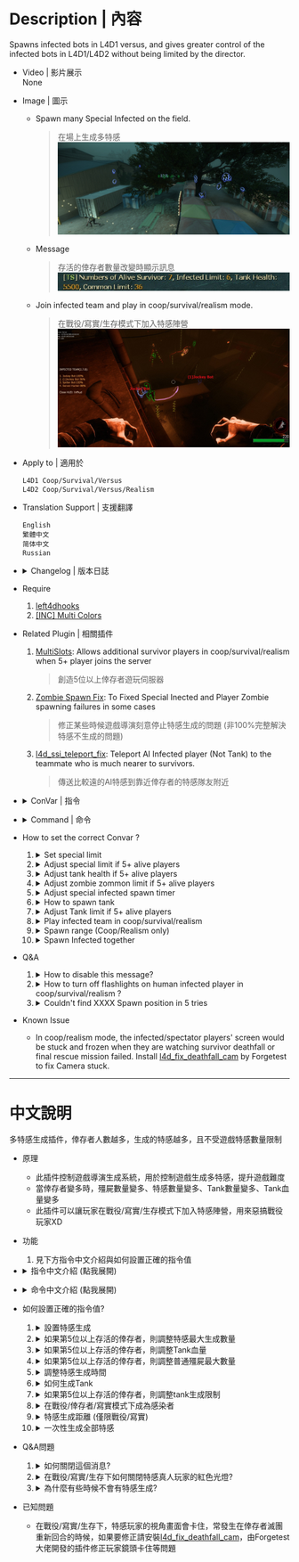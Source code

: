 # Description | 內容
Spawns infected bots in L4D1 versus, and gives greater control of the infected bots in L4D1/L4D2 without being limited by the director.

* Video | 影片展示
<br>None

* Image | 圖示
	* Spawn many Special Infected on the field.
		> 在場上生成多特感
		<br/>![l4dinfectedbots_1](image/l4dinfectedbots_1.jpg)
	* Message
		> 存活的倖存者數量改變時顯示訊息
		<br/>![l4dinfectedbots_2](image/l4dinfectedbots_2.jpg)
	* Join infected team and play in coop/survival/realism mode.
		> 在戰役/寫實/生存模式下加入特感陣營
		<br/>![l4dinfectedbots_3](image/l4dinfectedbots_3.jpg)

* Apply to | 適用於
	```
	L4D1 Coop/Survival/Versus
	L4D2 Coop/Survival/Versus/Realism
	```

* Translation Support | 支援翻譯
	```
	English
	繁體中文
	简体中文
	Russian
	```

* <details><summary>Changelog | 版本日誌</summary>

	* v2.7.8
		* [AlliedModder Post](https://forums.alliedmods.net/showpost.php?p=2699220&postcount=1369)
		* ProdigySim's method for indirectly getting signatures added, created the whole code for indirectly getting signatures so the plugin can now withstand most updates to L4D2! (Thanks to [Shadowysn](https://forums.alliedmods.net/showthread.php?t=320849) and [ProdigySim](https://github.com/ProdigySim/DirectInfectedSpawn)
		* L4D1 Signature update. Credit to [Psykotikism](https://github.com/Psykotikism/L4D1-2_Signatures).
		* Remake Code
		* Add translation support.
		* Update L4D2 "The Last Stand" gamedata, credit to [Lux](https://forums.alliedmods.net/showthread.php?p=2714236), [Shadowysn](https://forums.alliedmods.net/showthread.php?t=320849) and [Machine](https://forums.alliedmods.net/member.php?u=74752)
		* Spawn infected without being limited by the director.
		* Join infected team in coop/survival/realism mode.
		* Light up SI ladders in coop/realism/survival. mode for human infected players. (l4d2 only, didn't work if you host a listen server)
		* Add convars to turn off this plugin.
		* Fixed Hunter Tank Bug in l4d1 coop mode when tank is playable.
		* If you want to fix Camera stuck in coop/versus/realism, install [this plugin by Forgetest](https://github.com/Target5150/MoYu_Server_Stupid_Plugins/tree/master/The%20Last%20Stand/l4d_fix_deathfall_cam)
		* Fixed Music Bugs when switching to infected team in coop/realism/survival.

	* v1.0.0
		* [Original Plugin By mi123645](https://forums.alliedmods.net/showthread.php?t=99746)
</details>

* Require
	1. [left4dhooks](https://forums.alliedmods.net/showthread.php?t=321696)
	2. [[INC] Multi Colors](https://github.com/fbef0102/L4D1_2-Plugins/releases/tag/Multi-Colors)

* Related Plugin | 相關插件
	1. [MultiSlots](https://github.com/fbef0102/L4D1_2-Plugins/tree/master/l4dmultislots): Allows additional survivor players in coop/survival/realism when 5+ player joins the server
		> 創造5位以上倖存者遊玩伺服器
	2. [Zombie Spawn Fix](https://forums.alliedmods.net/showthread.php?t=333351): To Fixed Special Inected and Player Zombie spawning failures in some cases
		> 修正某些時候遊戲導演刻意停止特感生成的問題 (非100%完整解決特感不生成的問題)
	3. [l4d_ssi_teleport_fix](https://github.com/fbef0102/Game-Private_Plugin/tree/main/Plugin_%E6%8F%92%E4%BB%B6/Special_Infected_%E7%89%B9%E6%84%9F/l4d_ssi_teleport_fix): Teleport AI Infected player (Not Tank) to the teammate who is much nearer to survivors.
		> 傳送比較遠的AI特感到靠近倖存者的特感隊友附近

* <details><summary>ConVar | 指令</summary>

	* cfg/sourcemod/l4dinfectedbots.cfg
		```php
		// If server has more than 4+ alive players, increase the certain value to 'l4d_infectedbots_default_commonlimit' each 'l4d_infectedbots_add_commonlimit_scale' players joins
		l4d_infectedbots_add_commonlimit "2"

		// If server has more than 4+ alive players, zombie common limit = 'default_commonlimit' + [(alive players - 4) ÷ 'add_commonlimit_scale' × 'add_commonlimit'].
		l4d_infectedbots_add_commonlimit_scale "1"

		// If server has more than 4+ alive players, increase the certain value to 'l4d_infectedbots_max_specials' each 'l4d_infectedbots_add_specials_scale' players joins
		l4d_infectedbots_add_specials "2"

		// If server has more than 4+ alive players, how many special infected = 'max_specials' + [(alive players - 4) ÷ 'add_specials_scale' × 'add_specials'].
		l4d_infectedbots_add_specials_scale "2"

		// If server has more than 4+ alive players, increase the certain value to 'l4d_infectedbots_default_tankhealth' each 'l4d_infectedbots_add_tankhealth_scale' players joins
		l4d_infectedbots_add_tankhealth "500"

		// If server has more than 4+ alive players, how many Tank Health = 'default_tankhealth' + [(alive players - 4) ÷ 'add_tankhealth_scale' × 'add_tankhealth'].
		l4d_infectedbots_add_tankhealth_scale "1"

		// If server has more than 4+ alive players, increase the certain value to 'l4d_infectedbots_tank_limit' each 'l4d_infectedbots_add_tanklimit_scale' players joins
		l4d_infectedbots_add_tanklimit "1"

		// If server has more than 4+ alive players, how many tanks on the field = 'tank_limit' + [(alive players - 4) ÷ 'add_tanklimit_scale' × 'add_tanklimit'].
		l4d_infectedbots_add_tanklimit_scale "3"

		// If 1, adjust and overrides zombie common limit by this plugin.
		l4d_infectedbots_adjust_commonlimit_enable "1"

		// Reduce certain value to maximum spawn timer based per alive player
		l4d_infectedbots_adjust_reduced_spawn_times_on_player "1"

		// If 1, The plugin will adjust spawn timers depending on the gamemode
		l4d_infectedbots_adjust_spawn_times "1"

		// If 1, adjust and overrides tank health by this plugin.
		l4d_infectedbots_adjust_tankhealth_enable "1"

		// 0=Plugin off, 1=Plugin on.
		l4d_infectedbots_allow "1"

		// If 1, announce current plugin status when the number of alive survivors changes.
		l4d_infectedbots_announcement_enable "1"

		// Sets the limit for boomers spawned by the plugin
		l4d_infectedbots_boomer_limit "2"

		// Sets the limit for chargers spawned by the plugin
		l4d_infectedbots_charger_limit "2"

		// If 1, players can join the infected team in coop/survival/realism (!ji in chat to join infected, !js to join survivors)
		l4d_infectedbots_coop_versus "1"

		// If 1, clients will be announced to on how to join the infected team
		l4d_infectedbots_coop_versus_announce "1"

		// If 1, human infected player will spawn as ghost state in coop/survival/realism.
		l4d_infectedbots_coop_versus_human_ghost_enable "1"

		// If 1, attaches red flash light to human infected player in coop/survival/realism. (Make it clear which infected bot is controlled by player)
		l4d_infectedbots_coop_versus_human_light "1"

		// Sets the limit for the amount of humans that can join the infected team in coop/survival/realism
		l4d_infectedbots_coop_versus_human_limit "2"

		//  Players with these flags have access to join infected team in coop/survival/realism. (Empty = Everyone, -1: Nobody)
		l4d_infectedbots_coop_versus_join_access "z"

		// If 1, tank will always be controlled by human player in coop/survival/realism.
		l4d_infectedbots_coop_versus_tank_playable "0"

		// If 1, bots will only spawn when all other bot spawn timers are at zero.
		l4d_infectedbots_coordination "0"

		// Sets Default zombie common limit.
		l4d_infectedbots_default_commonlimit "30"

		// Sets Default Health for Tank, Tank hp is affected by gamemode and difficulty (Example, Set Tank health 4000hp, but in Easy: 3000, Normal: 4000, Versus: 6000, Advanced/Expert: 8000)
		l4d_infectedbots_default_tankhealth "4000"

		// Sets the limit for hunters spawned by the plugin
		l4d_infectedbots_hunter_limit "2"

		// Toggle whether Infected HUD announces itself to clients.
		l4d_infectedbots_infhud_announce "1"

		// Toggle whether Infected HUD is active or not.
		l4d_infectedbots_infhud_enable "1"

		// The spawn timer in seconds used when infected bots are spawned for the first time in a map
		l4d_infectedbots_initial_spawn_timer "10"

		// Sets the limit for jockeys spawned by the plugin
		l4d_infectedbots_jockey_limit "2"

		// Amount of seconds before a special infected bot is kicked
		l4d_infectedbots_lifespan "30"

		// Defines how many special infected can be on the map on all gamemodes(does not count witch on all gamemodes, count tank in all gamemode)
		l4d_infectedbots_max_specials "2"

		// Turn on the plugin in these game modes, separate by commas (no spaces). (Empty = all).
		l4d_infectedbots_modes ""

		// Turn off the plugin in these game modes, separate by commas (no spaces). (Empty = none).
		l4d_infectedbots_modes_off ""

		// Turn on the plugin in these game modes. 0=All, 1=Coop/Realism, 2=Survival, 4=Versus, 8=Scavenge. Add numbers together.
		l4d_infectedbots_modes_tog "0"

		// If 1, spawn special infected before survivors leave starting safe room area.
		l4d_infectedbots_safe_spawn "0"

		// Disable sm_zs in these gamemode (0: None, 1: coop/realism, 2: versus/scavenge, 4: survival, add numbers together)
		l4d_infectedbots_sm_zs_disable_gamemode "6"

		// Sets the limit for smokers spawned by the plugin
		l4d_infectedbots_smoker_limit "2"

		// If 1, infected bots can spawn on the same game frame (careful, this could cause sever laggy)
		l4d_infectedbots_spawn_on_same_frame "0"

		// The minimum of spawn range for infected. (default: 550, coop/realism only)
		// This cvar will also affect common zombie spawn range and ghost infected player spawn range
		l4d_infectedbots_spawn_range_min "350"

		// Sets the max spawn time for special infected spawned by the plugin in seconds.
		l4d_infectedbots_spawn_time_max "60"

		// Sets the minimum spawn time for special infected spawned by the plugin in seconds.
		l4d_infectedbots_spawn_time_min "40"

		// Where to spawn infected? 0=Near the first ahead survivor. 1=Near the random survivor
		l4d_infectedbots_spawn_where_method "0"

		// If 1, Plugin will disable spawning infected bot when a tank is on the field.
		l4d_infectedbots_spawns_disabled_tank "0"

		// Sets the limit for spitters spawned by the plugin
		l4d_infectedbots_spitter_limit "2"

		// Sets the limit for tanks spawned by the plugin (does not affect director tanks)
		l4d_infectedbots_tank_limit "1"

		// If 1, still spawn tank in final stage rescue (does not affect director tanks)
		l4d_infectedbots_tank_spawn_final "1"

		// When each time spawn S.I., how much percent of chance to spawn tank
		l4d_infectedbots_tank_spawn_probability "5"

		// If 1, The plugin will force all players to the infected side against the survivor AI for every round and map in versus/scavenge
		l4d_infectedbots_versus_coop "0"

		// Amount of seconds before a witch is kicked. (only remove witches spawned by this plugin)
		l4d_infectedbots_witch_lifespan "200"

		// Sets the limit for witches spawned by the plugin (does not affect director witches)
		l4d_infectedbots_witch_max_limit "6"

		// If 1, still spawn witch in final stage rescue
		l4d_infectedbots_witch_spawn_final "0"

		// Sets the max spawn time for witch spawned by the plugin in seconds.
		l4d_infectedbots_witch_spawn_time_max "120.0"

		// Sets the mix spawn time for witch spawned by the plugin in seconds.
		l4d_infectedbots_witch_spawn_time_min "90.0"
		```
</details>

* <details><summary>Command | 命令</summary>
	
	* **(Coop/Realism/Survival only) Join Infected**
		```php
		sm_ji
		```

	* **(Coop/Realism/Survival only) Join Survivors**
		```php
		sm_js
		```

	* **(Infected only) Toggle HUD on/off for themselves**
		```php
		sm_infhud
		```

	* **(Infected only) suicide infected player himself (If infected get stuck or something)**
		```php
		sm_zs
		```

	* **Control special zombies spawn timer (Adm Required: ADMFLAG_SLAY)**
		```php
		sm_timer
		```

	* **Control max special zombies limit (Adm Required: ADMFLAG_SLAY)**
		```php
		sm_zlimit
		```
</details>

* How to set the correct Convar ?
	1. <details><summary>Set special limit</summary>

		```php
		l4d_infectedbots_charger_limit
		l4d_infectedbots_boomer_limit 
		l4d_infectedbots_hunter_limit
		l4d_infectedbots_jockey_limit
		l4d_infectedbots_smoker_limit
		l4d_infectedbots_spitter_limit
		l4d_infectedbots_tank_limit
		```

		These 7 values combined together must equal or exceed ```l4d_infectedbots_max_specials```
		* For example
			```php
			// Good
			l4d_infectedbots_charger_limit 1
			l4d_infectedbots_boomer_limit 1
			l4d_infectedbots_hunter_limit 1
			l4d_infectedbots_jockey_limit 1
			l4d_infectedbots_smoker_limit 1
			l4d_infectedbots_spitter_limit 1
			l4d_infectedbots_tank_limit  0
			l4d_infectedbots_max_specials 6 
			```

			```php
			// Also Good
			l4d_infectedbots_charger_limit 1
			l4d_infectedbots_boomer_limit 2
			l4d_infectedbots_hunter_limit 3
			l4d_infectedbots_jockey_limit 2
			l4d_infectedbots_smoker_limit 2
			l4d_infectedbots_spitter_limit 2
			l4d_infectedbots_tank_limit  1
			l4d_infectedbots_max_specials 10 
			```

			```php
			// Bad
			l4d_infectedbots_charger_limit 0
			l4d_infectedbots_boomer_limit 1
			l4d_infectedbots_hunter_limit 2
			l4d_infectedbots_jockey_limit 0
			l4d_infectedbots_smoker_limit 1
			l4d_infectedbots_spitter_limit 0
			l4d_infectedbots_tank_limit  0
			l4d_infectedbots_max_specials 9 
			```

		> __Note__ Note that it does not counts witch in all gamemode, but it counts tank in all gamemode.
	</details>

	2. <details><summary>Adjust special limit if 5+ alive players</summary>

		* This means that if server has 5+ alive survivors, each 3 players join, max specials limit plus 2.
		<br/>So if there are 10 **ALIVE** survivors, specials limit: 4+2+2 = 8
			```php
			l4d_infectedbots_max_specials "4"
			l4d_infectedbots_add_specials "2"
			l4d_infectedbots_add_specials_scale "3"
			```

		* If you don't want to adjust specials limit, set
			```php
			l4d_infectedbots_add_specials "0"
			```
	</details>

	3. <details><summary>Adjust tank health if 5+ alive players</summary>

		* This means that if server has 5+ alive survivors, each 3 players join, tank health increase 1200hp.
		<br/>So if there are 10 **ALIVE** survivors, tank health: 4000+1200+1200 = 6400hp
			```php
			l4d_infectedbots_adjust_tankhealth_enable "1"
			l4d_infectedbots_default_tankhealth "4000"
			l4d_infectedbots_add_tankhealth "1200"
			l4d_infectedbots_add_tankhealth_scale "3"
			```

		* To close this feature, do not want to overrides tank HP by this plugin, set 
			```php
			l4d_infectedbots_adjust_tankhealth_enable "0"
			```
	</details>

	4. <details><summary>Adjust zombie zommon limit if 5+ alive players</summary>

		* This means that if server has 5+ alive survivors, each 1 players join, zommon limit increase 2.
		<br/>So if there are 10 **ALIVE** survivors, common limit: 30+2+2+2+2+2+2 = 42
			```php
			l4d_infectedbots_adjust_commonlimit_enable "1"
			l4d_infectedbots_default_commonlimit "30"
			l4d_infectedbots_add_commonlimit_scale "1"
			l4d_infectedbots_add_commonlimit "2"
			```

		* To close this feature, do not want to overrides zombie common limit by this plugin, set
			```php
			l4d_infectedbots_adjust_commonlimit_enable "0"
			```
	</details>

	5. <details><summary>Adjust special infected spawn timer</summary>

		* Reduce certain value to spawn timer based per alive player.
		<br/>If there are 5 **ALIVE** survivors in game, special infected spawn timer [max: 60-(5*2) = 50, min: 30-(5*2) = 20]
			```php
			l4d_infectedbots_spawn_time_max "60"
			l4d_infectedbots_spawn_time_min "30"
			l4d_infectedbots_adjust_spawn_times "1"
			l4d_infectedbots_adjust_reduced_spawn_times_on_player "2"
			```

		* To close this feature, do not want to overrides zombie common limit by this plugin, set
			```php
			l4d_infectedbots_adjust_spawn_times "0"
			```
	</details>

	6. <details><summary>How to spawn tank</summary>

		* This means that each time 5% chance to spawn tank instead of infected bot. 
		<br/>Note that if tank limit is reached or is 0, still don't spawn tank (does not affect director tanks)
			```php
			l4d_infectedbots_tank_limit "2"
			l4d_infectedbots_tank_spawn_probability "5"
			```

		* Do not Spawn tank in final stage rescue (does not affect director tanks)
			```php
			l4d_infectedbots_tank_spawn_final "0"
			```
	</details>

	7. <details><summary>Adjust Tank limit if 5+ alive players</summary>

		* This means that if server has 5+ alive survivors, each 5 players join, Tank limit plus 1
		<br/>So if there are 10 alive survivors, tank limit: 2+1 = 3 (Does not affect director tanks)
			```php
			l4d_infectedbots_tank_limit "2"
			l4d_infectedbots_add_tanklimit "1"
			l4d_infectedbots_add_tanklimit_scale "5"
			```

		* If you don't want to adjust tank limit, set
			```php
			l4d_infectedbots_add_tanklimit "0"
			```
	</details>

	8. <details><summary>Play infected team in coop/survival/realism</summary>

		* Only players with "z" access can join the infected team, and there are only 2 infected team slots for real player
			```php
			l4d_infectedbots_coop_versus "1"
			l4d_infectedbots_coop_versus_join_access "z"
			l4d_infectedbots_coop_versus_human_limit "2"
			```

		* If you want everyone can join infected, then set
			```php
			l4d_infectedbots_coop_versus_join_access ""
			```

		* Human infected player will spawn as ghost state in coop/survival/realism.
			```php
			l4d_infectedbots_coop_versus_human_ghost_enable "1" 
			```	

		* AI Tank always be playable by real infected player.
			```php
			l4d_infectedbots_coop_versus_tank_playable "1" 
			```	
	</details>

	9. <details><summary>Spawn range (Coop/Realism only)</summary>

		* Must be careful to adjust, these convars will also affect common zombie spawn range and human ghost infected spawn range.
			```php
			l4d_infectedbots_spawn_range_min "350"
			```

		* Make infected player spawn near very close by survivors for better gaming experience
			```php
			l4d_infectedbots_spawn_range_min "0" 
			```
	</details>

	10. <details><summary>Spawn Infected together</summary>

		* Bots will only spawn when all other bot spawn timers are at zero, and then spawn together.
			```php
			l4d_infectedbots_coordination "1" 
			```

		* Plugin will disable spawning infected bot when a tank is on the field.
			```php
			l4d_infectedbots_spawns_disabled_tank "1" 
			```
	</details>

* Q&A
	1. <details><summary>How to disable this message?</summary>

		![l4dinfectedbots_2](image/l4dinfectedbots_2.jpg)
		```php
		l4d_infectedbots_announcement_enable "0" 
		```
	</details>

	2. <details><summary>How to turn off flashlights on human infected player in coop/survival/realism ?</summary>

		![image](https://user-images.githubusercontent.com/12229810/209463883-ecf76a44-0da1-4044-81d4-68933d1c09d6.png)
		```php
		l4d_infectedbots_coop_versus_human_light "0" 
		```
	</details>

	3. <details><summary>Couldn't find XXXX Spawn position in 5 tries</summary>

		Special Infected can't spawn sometimes, and server console spamming message
		<br/><img width="406" alt="image" src="https://user-images.githubusercontent.com/12229810/209465301-a816bd24-44d7-4e48-93ac-872857115631.png">

		* I can't do anything about the nav pathfinding, only Valve or map authors can handle nav problem.
		* Recommand to install [Zombie Spawn Fix](https://forums.alliedmods.net/showthread.php?t=333351)
	</details>

* Known Issue
	* In coop/realism mode, the infected/spectator players' screen would be stuck and frozen when they are watching survivor deathfall or final rescue mission failed. Install [l4d_fix_deathfall_cam](https://github.com/Target5150/MoYu_Server_Stupid_Plugins/tree/master/The%20Last%20Stand/l4d_fix_deathfall_cam) by Forgetest to fix Camera stuck.

- - - -
# 中文說明
多特感生成插件，倖存者人數越多，生成的特感越多，且不受遊戲特感數量限制

* 原理
	* 此插件控制遊戲導演生成系統，用於控制遊戲生成多特感，提升遊戲難度
	* 當倖存者變多時，殭屍數量變多、特感數量變多、Tank數量變多、Tank血量變多
	* 此插件可以讓玩家在戰役/寫實/生存模式下加入特感陣營，用來惡搞戰役玩家XD

* 功能
	1. 見下方指令中文介紹與如何設置正確的指令值

* <details><summary>指令中文介紹 (點我展開)</summary>

	* cfg/sourcemod/l4dmultislots.cfg
		```php
		// 存活的倖存者數量超過4個時，每加入一個'l4d_infectedbots_default_commonlimit'的玩家，就增加一定的值到'l4d_infectedbots_add_commonlimit_scale'
		l4d_infectedbots_add_commonlimit "2"

		// 存活的倖存者數量超過4個時, 最大普通殭屍數量上限 = default_commonlimit + [(存活的倖存者數量-4) ÷ 'add_commonlimit_scale'] × 'add_commonlimit'
		l4d_infectedbots_add_commonlimit_scale "1"

		// 存活的倖存者數量超過4個時，每加入一個'l4d_infectedbots_max_specials'的玩家，就增加一定的值到'l4d_infectedbots_add_specials_scale'
		l4d_infectedbots_add_specials "2"

		// 存活的倖存者數量超過4個時，最大特感數量上限 = max_specials + [(存活的倖存者數量-4) ÷ 'add_specials_scale'] × 'add_specials'
		l4d_infectedbots_add_specials_scale "2"

		// 存活的倖存者數量超過4個時，每加入一個'l4d_infectedbots_default_tankhealth'的玩家，就增加一定的數值到'l4d_infectedbots_add_tankhealth_scale'
		l4d_infectedbots_add_tankhealth "500"

		// 存活的倖存者數量超過4個時，Tank血量上限 = max_specials + [(存活的倖存者數量-4) ÷ 'add_specials_scale'] × 'add_specials']
		l4d_infectedbots_add_tankhealth_scale "1"

		// 存活的倖存者數量超過4個時，每加入一個'l4d_infectedbots_tank_limit'的玩家，就增加一定的值給'l4d_infectedbots_add_tanklimit_scale'
		l4d_infectedbots_add_tanklimit "1"

		// 存活的倖存者數量超過4個時，Tank數量上限 = tank_limit + [(存活的倖存者數量-4) ÷ 'add_tanklimit_scale'] × 'add_tanklimit'
		l4d_infectedbots_add_tanklimit_scale "3"

		// 如果爲1，則啓用根據存活的倖存者數量調整殭屍數量
		l4d_infectedbots_adjust_commonlimit_enable "1"

		// 每增加一位倖存者，則減少(存活的倖存者數量-l4d_infectedbots_adjust_reduced_spawn_times_on_player)復活時間（初始4位倖存者也算在內）
		l4d_infectedbots_adjust_reduced_spawn_times_on_player "1"

		// 如果爲1，則根據倖存者數量調整特感復活時間
		l4d_infectedbots_adjust_spawn_times "1"

		// 如果爲1，則根據倖存者數量修改Tank血量上限
		l4d_infectedbots_adjust_tankhealth_enable "1"

		// 0=關閉插件, 1=開啓插件
		l4d_infectedbots_allow "1"

		// 如果爲1，則當存活的倖存者數量發生變化時宣布插件狀態
		l4d_infectedbots_announcement_enable "1"

		// 插件可生成boomer的最大數量
		l4d_infectedbots_boomer_limit "2"

		// 插件可生成charger的最大數量
		l4d_infectedbots_charger_limit "2"

		// 如果爲1，則玩家可以在戰役/寫實/生存模式中加入感染者(!ji加入感染者 !js加入倖存者)"
		l4d_infectedbots_coop_versus "1"

		// 如果爲1，則通知玩家如何加入到倖存者和感染者
		l4d_infectedbots_coop_versus_announce "1"

		// 如果爲1，則在戰役/寫實/生存模式中，感染者玩家將以靈魂狀態復活
		l4d_infectedbots_coop_versus_human_ghost_enable "1"

		// 如果爲1，則感染者玩家將發出紅色的光
		l4d_infectedbots_coop_versus_human_light "1"

		// 在戰役/倖存者/清道夫中設置通過插件加入到感染者的玩家數量
		l4d_infectedbots_coop_versus_human_limit "2"

		// 有什麽權限的玩家在戰役/寫實/生存模式中可以加入到感染者 (無內容 = 所有人, -1: 無法加入)
		l4d_infectedbots_coop_versus_join_access "z"

		// 如果爲1，玩家可以在戰役/寫實/生存模式中接管Tank
		l4d_infectedbots_coop_versus_tank_playable "0"

		// 如果爲1，則感染者需要等待其他感染者准備好才能一起被插件生成攻擊倖存者
		l4d_infectedbots_coordination "0"

		// 當倖存者數量不超過5人的殭屍數量
		l4d_infectedbots_default_commonlimit "30"

		// 設置Tank默認血量上限, Tank血量上限受到遊戲難度或模式影響 （若Tank血量上限設置爲4000，則簡單難度3000血，普通難度4000血，對抗類型模式6000血，高級/專家難度血量8000血）
		l4d_infectedbots_default_tankhealth "4000"

		// 插件可生成hunter的最大數量
		l4d_infectedbots_hunter_limit "2"

		// 是否提示感染者玩家如何開啓HUD
		l4d_infectedbots_infhud_announce "1"

		// 感染者玩家是否開啓HUD
		l4d_infectedbots_infhud_enable "1"

		// 在地圖第一關離開安全區後多長時間開始刷特
		l4d_infectedbots_initial_spawn_timer "10"

		// 插件可生成jockey的最大數量
		l4d_infectedbots_jockey_limit "2"

		// AI特感生成多少秒後踢出（AI防卡）
		l4d_infectedbots_lifespan "30"

		// 當倖存者數量低于4個及以下時可生成的最大特感數量（必須讓7個特感數量{不包括witch}上限的值加起來超過這個值
		l4d_infectedbots_max_specials "2"

		// 在這些模式中啓用插件，逗號隔開不需要空格（全空=全模式啓用插件）
		l4d_infectedbots_modes ""

		// 在這些模式中關閉插件，逗號隔開不需要空格（全空=無）
		l4d_infectedbots_modes_off ""

		// 在這些模式中啓用插件. 0=全模式, 1=戰役/寫實, 2=倖存者, 4=對抗, 8=清道夫 多個模式的數字加到一起
		l4d_infectedbots_modes_tog "0"

		// 如果爲1，即使倖存者尚未離開安全區域，遊戲依然能生成特感
		l4d_infectedbots_safe_spawn "0"

		// 在哪些遊戲模式中禁止感染者玩家使用sm_zs (0: 無, 1: 戰役/寫實, 2: 對抗/清道夫, 4: 倖存者, 多個模式添加數字輸出)
		l4d_infectedbots_sm_zs_disable_gamemode "6"

		// 插件可生成smoker的最大數量
		l4d_infectedbots_smoker_limit "2"

		// 允許特感在同一個時間點復活沒有誤差 (小心啟動，會影響伺服器卡頓)
		l4d_infectedbots_spawn_on_same_frame 0

		// 特感生成的最小距離 (默認: 550, 僅戰役/寫實)
		// 這個cvar也會影響普通殭屍的生成範圍和靈魂狀態下感染者玩家的復活距離
		l4d_infectedbots_spawn_range_min "350"

		// 設置插件生成的特感最大時間(秒)
		l4d_infectedbots_spawn_time_max "60"

		// 設置插件生成的特感最小時間(秒)
		l4d_infectedbots_spawn_time_min "40"

		// 從哪裡尋找位置復活特感? (0=最前方倖存者附近, 1=隨機的倖存者附近)
		l4d_infectedbots_spawn_where_method "0"

		// 如果爲1，則當Tank存活時禁止特感復活
		l4d_infectedbots_spawns_disabled_tank "0"

		// 插件可生成spitter的最大數量
		l4d_infectedbots_spitter_limit "2"

		// 插件可生成tank的最大數量 （不影響劇情tank）
		l4d_infectedbots_tank_limit "1"

		// 如果爲1，則最後一關救援中插件不會生成Tank（不影響劇情生成的Tank）
		l4d_infectedbots_tank_spawn_final "1"

		// 每次生成一個特感的時候多少概率會變成tank
		l4d_infectedbots_tank_spawn_probability "5"

		// 如果爲1，則在對抗/清道夫模式中，強迫所有玩家加入到感染者
		l4d_infectedbots_versus_coop "0"

		// witch生成多少秒才會踢出（不影響劇情生成的witch）
		l4d_infectedbots_witch_lifespan "200"

		// 插件可生成witch的最大數量 （不影響劇情生成的witch）
		l4d_infectedbots_witch_max_limit "6"

		// 如果爲1，則救援開始時會生成witch
		l4d_infectedbots_witch_spawn_final "0"

		// 插件生成witch的最大時間(秒)
		l4d_infectedbots_witch_spawn_time_max "120.0"

		// 插件生成witch的最小時間(秒)
		l4d_infectedbots_witch_spawn_time_min "90.0"
		```
</details>

* <details><summary>命令中文介紹 (點我展開)</summary>
	
	* **(僅限戰役/寫實/倖存者) 加入到感染者陣營**
		```php
		sm_ji
		```

	* **(僅限戰役/寫實/倖存者) 加入到倖存者陣營**
		```php
		sm_js
		```

	* **(僅限感染者玩家) 開關感染者HUD**
		```php
		sm_infhud
		```

	* **(僅限感染者玩家) 感染者玩家自殺 (讓感染者卡住時可以死亡)**
		```php
		sm_zs
		```

	* **設置特感的生成時間 (權限: ADMFLAG_SLAY)**
		```php
		sm_timer
		```

	* **設置場上特感的數量上限 (權限: ADMFLAG_SLAY)**
		```php
		sm_zlimit
		```
</details>

* 如何設置正確的指令值?
	1. <details><summary>設置特感生成</summary>

		```php
		l4d_infectedbots_charger_limit
		l4d_infectedbots_boomer_limit 
		l4d_infectedbots_hunter_limit
		l4d_infectedbots_jockey_limit
		l4d_infectedbots_smoker_limit
		l4d_infectedbots_spitter_limit
		l4d_infectedbots_tank_limit
		```

		這7個cvar值加在一起必須等於或超過 ```l4d_infectedbots_max_specials```
		* For example
			```php
			// 好的
			l4d_infectedbots_charger_limit 1
			l4d_infectedbots_boomer_limit 1
			l4d_infectedbots_hunter_limit 1
			l4d_infectedbots_jockey_limit 1
			l4d_infectedbots_smoker_limit 1
			l4d_infectedbots_spitter_limit 1
			l4d_infectedbots_tank_limit  0
			l4d_infectedbots_max_specials 6 
			```

			```php
			// 好的
			l4d_infectedbots_charger_limit 1
			l4d_infectedbots_boomer_limit 2
			l4d_infectedbots_hunter_limit 3
			l4d_infectedbots_jockey_limit 2
			l4d_infectedbots_smoker_limit 2
			l4d_infectedbots_spitter_limit 2
			l4d_infectedbots_tank_limit  1
			l4d_infectedbots_max_specials 10 
			```

			```php
			// 爛，沒設置好
			l4d_infectedbots_charger_limit 0
			l4d_infectedbots_boomer_limit 1
			l4d_infectedbots_hunter_limit 2
			l4d_infectedbots_jockey_limit 0
			l4d_infectedbots_smoker_limit 1
			l4d_infectedbots_spitter_limit 0
			l4d_infectedbots_tank_limit  0
			l4d_infectedbots_max_specials 9 
			```

		> __Note__ 請注意，插件在所有遊戲模式中都不會計算witch的數量，但在所有遊戲模式中都會計算tank的數量
	</details>

	2. <details><summary>如果第5位以上存活的倖存者，則調整特感最大生成數量</summary>

		* 例如: 如果第5位以上存活的倖存者，每3個玩家加入，最大的特殊限制加2
		<br/>因此，如果有10個存活的倖存者，則特感最大生成數量爲：4+2+2=8
			```php
			l4d_infectedbots_max_specials "4"
			l4d_infectedbots_add_specials "2"
			l4d_infectedbots_add_specials_scale "3"
			```

		* 如果不想改變特感生成數量，可以設置
			```php
			l4d_infectedbots_add_specials "0"
			```
	</details>

	3. <details><summary>如果第5位以上存活的倖存者，則調整Tank血量</summary>

		* 例如: 有第5位以上存活的倖存者，每3個玩家加入，Tank的血量就會增加1200
		<br/>因此，如果有10個存活的倖存者，Tank血量爲：4000+1200+1200=6400hp
			```php
			l4d_infectedbots_adjust_tankhealth_enable "1"
			l4d_infectedbots_default_tankhealth "4000"
			l4d_infectedbots_add_tankhealth "1200"
			l4d_infectedbots_add_tankhealth_scale "3"
			```

		* 如果想關閉這個功能，不想讓這個插件改變Tank血量，請設置
			```php
			l4d_infectedbots_adjust_tankhealth_enable "0"
			```
	</details>

	4. <details><summary>如果第5位以上存活的倖存者，則調整普通殭屍最大數量</summary>

		* 例如：有第5位以上存活的倖存者，每一個玩家加入, 普通殭屍最大數量將會增加2個
		<br/>因此，如果有10個存活的倖存者，普通殭屍數量爲: 30+2+2+2+2+2+2 = 42
			```php
			l4d_infectedbots_adjust_commonlimit_enable "1"
			l4d_infectedbots_default_commonlimit "30"
			l4d_infectedbots_add_commonlimit_scale "1"
			l4d_infectedbots_add_commonlimit "2"
			```

		* 如果想關閉這個功能，不想讓這個插件改變殭屍最大數量，請設置
			```php
			l4d_infectedbots_adjust_commonlimit_enable "0"
			```
	</details>

	5. <details><summary>調整特感生成時間</summary>

		* 根據每個存活的倖存者，減少一定數值的特感生成時間
		<br/>如果有5個存活的倖存者，則特感生成時間爲：[最長時間: 60-(5*2) = 50, 最短時間: 30-(5*2) = 20]
			```php
			l4d_infectedbots_spawn_time_max "60"
			l4d_infectedbots_spawn_time_min "30"
			l4d_infectedbots_adjust_spawn_times "1"
			l4d_infectedbots_adjust_reduced_spawn_times_on_player "2"
			```

		* 如果想關閉這個功能，請設置 
			```php
			l4d_infectedbots_adjust_spawn_times "0"
			```
	</details>

	6. <details><summary>如何生成Tank</summary>

		* 每次生成特感都有5%的幾率生成tank
		<br/>請注意，如果達到了Tank數量上限或生成tank的概率爲0%，仍然不會産生Tank (不影響遊戲生成的Tank)
			```php
			l4d_infectedbots_tank_limit "2"
			l4d_infectedbots_tank_spawn_probability "5"
			```

		* 如果想在最後救援時不生成tank(不影響遊戲生成的Tank)，請設置
			```php
			l4d_infectedbots_tank_spawn_final "0"
			```
	</details>

	7. <details><summary>如果第5位以上存活的倖存者，則調整tank生成限制</summary>

		* 這意味著如果有第5位以上存活的倖存者，每5個玩家加入，tank可生成上限數量加1
		<br/>因此，如果有10個存活的倖存者，tank可生成上限數量爲: 2+1=3 (不影響遊戲生成的Tank)
			```php
			l4d_infectedbots_tank_limit "2"
			l4d_infectedbots_add_tanklimit "1"
			l4d_infectedbots_add_tanklimit_scale "5"
			```

		* 如果想關閉這個功能，請設置 
			```php
			l4d_infectedbots_add_tanklimit "0"
			```
	</details>

	8. <details><summary>在戰役/倖存者/寫實模式下成為感染者</summary>

		* 例如：只有擁有 "z "權限的玩家才能加入感染者陣營，且感染者只能有2個名額。
			```php
			l4d_infectedbots_coop_versus "1"
			l4d_infectedbots_coop_versus_join_access "z"
			l4d_infectedbots_coop_versus_human_limit "2"
			```

		* 如果想所有玩家可以加入感染者陣營，請設置
			```php
			l4d_infectedbots_coop_versus_join_access ""
			```

		* 在戰役/倖存者/寫實中，感染者玩家將以靈魂狀態下復活
			```php
			l4d_infectedbots_coop_versus_human_ghost_enable "1" 
			```	

		* 感染者玩家可以接管在場上的tank:
			```php
			l4d_infectedbots_coop_versus_tank_playable "1" 
			```	
	</details>

	9. <details><summary>特感生成距離 (僅限戰役/寫實)</summary>

		* 請注意！這個數字也會影響普通殭屍的生成範圍和靈魂狀態下感染者玩家的復活範圍。
			```php
			l4d_infectedbots_spawn_range_min "350"
			```

		* 讓特感可以在非常接近幸存者的地方復活，以獲得更好的遊戲體驗。
			```php
			l4d_infectedbots_spawn_range_min "0" 
			```
	</details>

	10. <details><summary>一次性生成全部特感</summary>

		* 只有當所有AI特感的復活時間爲零時，才會生成特感，然後一起生成。
			```php
			l4d_infectedbots_coordination "1" 
			```

		* 當場上有存活的tank時停止生成AI特感。
			```php
			l4d_infectedbots_spawns_disabled_tank "1" 
			```
	</details>

* Q&A問題
	1. <details><summary>如何關閉這個消息?</summary>

		![Message](https://user-images.githubusercontent.com/12229810/209463323-5c9336af-1883-4a20-a7f5-7d83d4357587.png)
		```php
		l4d_infectedbots_announcement_enable "0" 
		```
	</details>

	2. <details><summary>在戰役/寫實/生存下如何關閉特感真人玩家的紅色光燈?</summary>

		![image](https://user-images.githubusercontent.com/12229810/209463883-ecf76a44-0da1-4044-81d4-68933d1c09d6.png)
		```php
		l4d_infectedbots_coop_versus_human_light "0" 
		```
	</details>

	3. <details><summary>為什麼有些時候不會有特感生成?</summary>

		* 問題：特感無法生成，然後伺服器後台經常冒出```Couldn't find xxxxx Spawn position in X tries```
		<br/><img width="406" alt="image" src="https://user-images.githubusercontent.com/12229810/209465301-a816bd24-44d7-4e48-93ac-872857115631.png">

		* 分析：AI特感與普通感染者生成的範圍是受到限制的，在官方的預設當中，是距離人類550~1500公尺範圍之間找位置復活，如果在這範圍內找不到，那就不會有特感與普通感染者。

		* 原因一：地圖故意作者為之，為了怕人類滅團所以停止特感生成一段時間，常發生在三方圖開啟地圖機關的時候或者開啟最終章救援無線電之前
			* 解決方式法一：去跟地圖作者抱怨
  			* 解決方式法二：自己修改地圖vscript
			* 解決方式法三：推薦安裝[Zombie Spawn Fix](https://forums.alliedmods.net/showthread.php?t=333351)，修正某些時候遊戲導演刻意停止特感生成的問題 (非100%完整解決特感不生成的問題)
		2. 原因二：地圖問題，找不到附近的地形特感，常發生在NAV沒有做好的爛圖或是人類已經抵達地圖終點，譬如死亡都心第一關人類抵達終點安全室的附近
			* 解決方式法一：去跟地圖作者抱怨
  			* 解決方式法二：自己修改地圖的NAV
		3. 原因三：所有能生成特感的地方都被倖存者看見，導致特感找不到位置無法復活，常發生在地圖太寬闊的地形，沒有任何障礙物掩護。
			* 解決方式法一：去跟地圖作者抱怨
			* 解決方式法二：自己修改地圖的NAV
			* 解決方式法三：把特感生成範圍弄大點，修改官方指令
				* 有副作用，會導致特感生成得太遠攻擊不到倖存者，不建議此方法
				```php
				// 預設是1500
				sm_cvar z_spawn_range 2500
				```
			* 解決方式法四：請倖存者隊伍移動位置，讓特感可以生成
		4. 原因四：有設置指令值```director_no_specials 1```，這會關閉遊戲導演系統
			* 解決方式：```sm_cvar director_no_specials 0```
	</details>

* 已知問題
	* 在戰役/寫實/生存下，特感玩家的視角畫面會卡住，常發生在倖存者滅團重新回合的時候，如果要修正請安裝[l4d_fix_deathfall_cam](https://github.com/Target5150/MoYu_Server_Stupid_Plugins/tree/master/The%20Last%20Stand/l4d_fix_deathfall_cam)，由Forgetest大佬開發的插件修正玩家鏡頭卡住等問題